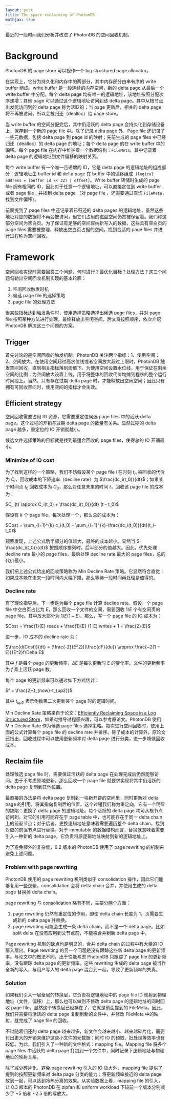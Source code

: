```yaml
---
layout: post
title: The space reclaiming of PhotonDB
mathjax: true
---
```


最近的一段时间我们分析并改进了 PhotonDB 的空间回收机制。

# Background

PhotonDB 的 page store 可以视作一个 log structured page allocator。

在实现上，它分为持久化和内存中的两部分，其中内存部分由串有序的 write buffer 组成。write buffer 是一段连续的内存空间，新的 delta page 从最后一个 write buffer 中分配。每个 delta page 均有唯一的逻辑地址，该地址按照分配次序递增；其他 page 可以通过这个逻辑地址访问到该 delta page。其中从根节点出发能访问到的 delta page 称为活跃的；当 page 更新后，相关的 delta page 将不再被访问，所以会被归还（dealloc）给 page store。

当 write buffer 的空间分配完后，其中仍活跃的 delta page 会持久化到存储设备上，保存到一个新的 page file 中。除了记录 delta page 外，Page file 还记录了一些元数据，包括 delta page 到 page id 的映射；先前生成的 page files 中已经归还（dealloc）的 delta page 的地址；每个 delta page 的在 write buffer 中的偏移。每个 page file 在内存中维护着一个数据结构：`FileMeta`，其中记录着 delta page 的逻辑地址到文件偏移的映射关系。

每个 write buffer 有一个唯一且递增的 ID，它是 delta page 的逻辑地址的组成部分：逻辑地址由 buffer id 和 delta page 在 buffer 中的偏移组成（`logical address = (buffer id << 32) | offset`）。Write buffer 转储时生成的 page file 拥有相同的 ID，因此对于任意一个逻辑地址，可以直接定位到 write buffer 或者 page file，并找到 delta page （对 page file ，还需要通过查询 `FileMeta`，找到文件偏移）。

前面提到了 page files 中还记录着已归还的 delta pages 的逻辑地址，虽然这些地址对应的数据将不再会被访问，但它们占用的磁盘空间仍然被保留着。我们称这部分空间为空白页。为了保证有足够的空间容纳新写入的数据，这些具有空白页的 page files 需要被整理，释放出空白页占据的空间。找到合适的 page files 并进行过程称为空间回收。

# Framework

空间回收实现时需要回答三个问题，何时进行？最优化目标？处理方法？这三个问题勾勒出空间回收机制实现的基本轮廓：
1. 空间回收触发时机
2. 候选 page file 的选择策略
3. page file 的处理方法

当某些指标达到触发条件时，使用选择策略选择出候选 page files，并对 page file 按照某种方法进行处理，最终释放出空闲空间。后文将按照顺序，依次介绍 PhotonDB 解决这三个问题的方案。

## Trigger

首先讨论的是空间回收的触发机制。PhotonDB 关注两个指标：1、使用空间；2、空间放大。在使用空间超过高水位线或者空间放大超过上限时，PhotonDB 触发空间回收，直到相关指标落到阈值下。为使用空间设置水位线，用于保证在剩余空间的比例；为空间放大设置上线，用于将整体的回收代价均摊到程序的整个运行时间段上。当然，只有存在过期 delta page 时，才能释放出空闲空间；因此只有拥有可回收空间时，使用空间的指标才会生效。

## Efficient strategy

空间回收需要占用 IO 资源，它需要重定位候选 page files 中的活跃 delta page。这个过程的开销与过期 delta page 的数量有关系。显然过期的 delta page 越多，重定位的 IO 开销就越小。

候选文件选择策略的目标就是找到最适合回收的 page files，使得总的 IO 开销最小。

### Minimize of IO cost

为了找到这样的一个策略，我们不妨假设某个 page file $i$ 在时刻 $t_n$ 被回收的代价为 $C_i$，回收成本的下降速率（decline rate）为 $\frac{dc_i(t_0)}{dt}$；如果某个时间点 $t_0$ 回收成本为 $C_0$，那么对任意未来的时间 $t$，回收该 page file 的成本为：

$C_i(t) \approx C_i(t_0) + \frac{dc_i(t_0)}{dt} (t - t_0)$

假设有 $k$ 个 page file，每次处理一个，那么总的成本为：

$Cost = \sum_{i=1}^{k} c_i(t_0) - \sum_{i=1}^{k}-\frac{dc_i(t_0)}{dt}(t_i-t_0)$

观察发现，上述公式后半部分的值越大，最终的成本越小。显然当 $-\frac{dc_i(t_0)}{dt}$ 按照顺序排列时，后半部分的值越大。因此，优先处理 decline rate 最小的 page files，最后处理 decline rate 最大的 page files，总的代价最小。

我们把上述公式给出的回收策略称为 Min Decline Rate 策略。它显然符合直觉：如果成本能在未来一段时间内大幅下降，那么等待一段时间再处理是值得的。

### Decline rate

有了理论指导后，下一步是为每个 page file 计算 decline rate。假设一个 page file 中空白页占比为 $E$，那么回收一个文件的空间，需要回收 $1/E$ 个有空闲页的 page file。其中放大部分为 $1/E(1-E)$。那么，写一个 page file 的 IO 成本为：

$Cost = \frac{1}{E} reads + \frac{1}{E} (1-E) writes + 1 = \frac{2}{E}$

进一步，IO 成本的 decline rate 为：

$\frac{d(Cost)}{dt} = (\frac{-2}{E^2})(\frac{dF}{du}) \approx \frac{−2(1 − E)}{E^2}f\Delta E$

其中 $f$ 是每个 page 的更新频率，$\Delta E$ 是每次更新时 $E$ 的变化率。文件的更新频率为 $f$ 乘上活跃 page 数。

每个 page 的更新频率可以通过如下方式估计：

$f = \frac{2}{t_{now}-t_{up2}}$

其中 $t_{up2}$ 表示倒数第二次更新某个 page 时的逻辑时间。

Min Decline Rate 策略来自于论文：[Efficiently Reclaiming Space in a Log Structured Store][decline-rate-paper-url]，如果对推导过程感兴趣，可以参考原论文。PhotonDB 使用 Min Decline Rate 作为候选 page files 选择策略。每次进行空间回收时，使用上面的公式计算每个 page file 的 decline rate 并排序。除了成本的计算外，原论文还指出，回收过程中可以使用更新频率对 delta page 进行分类，进一步降低回收成本。

[decline-rate-paper-url]: https://arxiv.org/abs/2005.00044

## Reclaim file

处理候选 page file 时，需要保证活跃的 delta page 在处理完成后仍然能够访问。由于不考虑原地更新，那么回收一个 page file 就要求实现将其中仍活跃的 delta page 复制到其他位置。

最直接的办法是将 delta page 复制到一块新开辟的空间里，同时更新对 delta page 的引用，将其指向复制后的位置。这个过程我们称为重定向，它有一个明显的缺陷：更换了 delta page 的逻辑地址。每个活跃的 delta page 均可从根节点访问到，对它的引用可能存在于 page table 中，也可能存在于同一 delta chain 上的前驱节点；对于后者，更换逻辑地址意味着需要遍历整个 delta chain，找到对应的前驱节点进行替换。对于 immutable 的数据结构而言，替换就意味着需要引入一种新的 delta page，它负责将原逻辑地址映射到新的逻辑地址上。

为了避免额外的复杂度，0.2 版本的 PhotonDB 使用了 page rewriting 的机制来避免上述问题。

### Problem with page rewriting

PhotonDB 使用的 page rewriting 机制类似于 consolidation 操作，因此它们能够复用一些逻辑。consolidation 会将 delta chain 合并，并使用生成的 delta page 替换掉 delta chain。

page rewriting 与 consolidation 略有不同，主要分两个方面：
1. page rewriting 仍然有重定位的作用，即使 delta chain 长度为 1，页需要生成新的 delta page 并替换。
2. page rewriting 可能会生成一条 delta chain，而不是一个 delta page。比如 split delta 在没有应用到父节点前，不能被合并到新 delta page 中。

Page rewriting 机制的缺点也是明显的，合并 delta chain 的过程中有大量的 IO 扇入扇出。Page rewriting 的另一个问题是没有跟踪这些新 delta page 的更新频率。与论文中的做法不同，出于性能考虑 PhotonDB 只跟踪了 page file 的更新频率，没有跟踪 delta page 的更新频率。这些 rewriting 生成的 delta page 被当作全新的写入，与用户写入的 delta page 混合到一起，导致了更新频率的失真。

### Solution

如果我们引入一层全局的转换层，它负责将逻辑地址中的 page file ID 映射到物理地址（文件，偏移）上，那么也可以做到不修改 delta page 的逻辑地址的同时回收 page file。显然这个转换层已经存在了，它就是前面提到的 FileMeta。因此，我们只需要将活跃的 delta page 复制到新的文件中，并修改 FileMeta 中的映射，就完成了 page file 的回收。

不过随着归还的 delta page 越来越多，新文件会越来越小、越来越碎片化，需要付出更大的开销来维护这些小文件的元数据；同时 IO 的预取、批处理等效率也有较低。为此，我们引入了一种新的文件格式：mapping file。Mapping file 将多个 page files 中活跃的 delta page 打包到一个文件中，同时记录下逻辑地址与物理地址的映射关系。

除了减少碎片化、避免 page rewriting 引入的 IO 放大外，mapping file 提供了提到的按照更新频率对 delta page 分类的能力；将更新频率接近的 delta page 放到一起，可以达到冷热分离的效果。从实验数据上看，mapping file 的引入，让 0.3 版本的 PhotonDB 在 zipfan 和 uniform workload 下较前一个版本分别减少了 ~5 倍和 ~2.5 倍的写放大。

